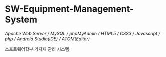# SW-Equipment-Management-System

*Apache Web Server  /  MySQL  /  phpMyAdmin  /  HTML5  /  CSS3  /  Javascript  /  php  /  Android Studio(IDE)  /  ATOM(Editor)*

소프트웨어학부 기자재 관리 시스템
